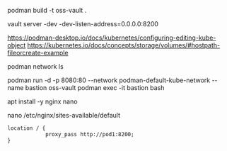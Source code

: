 podman build -t oss-vault .

vault server -dev -dev-listen-address=0.0.0.0:8200


https://podman-desktop.io/docs/kubernetes/configuring-editing-kube-object
https://kubernetes.io/docs/concepts/storage/volumes/#hostpath-fileorcreate-example

podman network ls

podman run -d -p 8080:80 --network podman-default-kube-network --name bastion oss-vault
podman exec -it bastion bash

apt install -y nginx nano

nano /etc/nginx/sites-available/default
```
location / {
            proxy_pass http://pod1:8200;
}
```